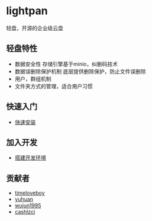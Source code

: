 # lightpan
轻盘，开源的企业级云盘

## 轻盘特性

+ 数据安全性
存储引擎基于minio，纠删码技术
+ 数据误删除保护机制
底层提供删除保护，防止文件误删除
+ 用户，群组机制
+ 文件夹方式的管理，适合用户习惯

## 快速入门
+ [快速安装](doc/快速安装.md)

## 加入开发
+ [搭建开发环境](doc/搭建开发环境.md)

## 贡献者
+ [timeloveboy](https://github.com/timeloveboy/)
+ [yuhuan](https://github.com/huanbj2015)
+ [wujun1995](https://github.com/wujun1995)
+ [cashlzcj](https://github.com/cashlzcj)
